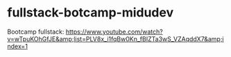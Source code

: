 # fullstack-botcamp-midudev
Bootcamp fullstack: https://www.youtube.com/watch?v=wTpuKOhGfJE&amp;list=PLV8x_i1fqBw0Kn_fBIZTa3wS_VZAqddX7&amp;index=1
